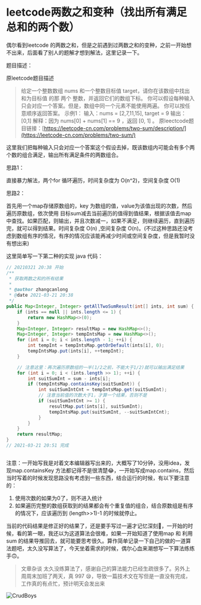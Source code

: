 # leetcode两数之和变种（找出所有满足总和的两个数）

偶尔看到leetcode 的两数之和，但是之前遇到过两数之和的变种，之前一开始想不出来，后面看了别人的题解才想到解法，这里记录一下。


题目描述：

原leetcode题目描述
>给定一个整数数组 nums 和一个整数目标值 target，请你在该数组中找出 和为目标值 的那 两个 整数，并返回它们的数组下标。
你可以假设每种输入只会对应一个答案。但是，数组中同一个元素不能使用两遍。
你可以按任意顺序返回答案。
示例1：
输入：nums = [2,7,11,15], target = 9
输出：[0,1]
解释：因为 nums[0] + nums[1] == 9 ，返回 [0, 1] 。
原leectcode题目链接：[https://leetcode-cn.com/problems/two-sum/description/](https://leetcode-cn.com/problems/two-sum/)

这里我们把每种输入只会对应一个答案这个假设去掉，既该数组内可能会有多个两个数的组合满足，输出所有满足条件的两数组合。


思路1：

直接暴力解法，两个for 循环遍历，时间复杂度为 O(n^2)，空间复杂度 O(1)  

思路2：

首先用一个map存储原数组的，key 为数组的值，value为该值出现的次数，然后遍历原数组，依次使用 目标sum减去当前遍历的值得到值结果，根据该值去map中查找。如果匹配，则输出，并且次数减一，如果不满足，则继续遍历，直到遍历完，就可以得到结果。时间复杂度 O(n)  ,空间复杂度 O(n)。(不过这种思路还没考虑到数组有序的情况，有序的情况应该能再减少时间或空间复杂度，但是我暂时没有想出来)


这里简单写一下第二种的实现 java 代码：

```java
// 20210321 20:38 开始
/**
 * 获取两数之和的所有结果
 *
 * @author zhangcanlong
 * @date 2021-03-21 20:38
 */
public Map<Integer, Integer> getAllTwoSumResult(int[] ints, int sum) {
    if (ints == null || ints.length <= 1) {
        return new HashMap<>(0);
    }
    Map<Integer, Integer> resultMap = new HashMap<>();
    Map<Integer, Integer> tempIntsMap = new HashMap<>();
    for (int i = 0; i < ints.length - 1; ++i) {
        int tempInt = tempIntsMap.getOrDefault(ints[i], 0);
        tempIntsMap.put(ints[i], ++tempInt);
    }

    // 注意这里：再次遍历原数组的一半(1/2之前，不能大于1/2)就可以输出满足结果
    for (int i = 0; i < (ints.length >> 1); ++i) {
        int suitSumInt = sum - ints[i];
        if (tempIntsMap.containsKey(suitSumInt)) {
            int suitSumIntCnt = tempIntsMap.get(suitSumInt);
            // 注意当前值的次数大于1，才算一个结果，否则不是
            if (suitSumIntCnt >= 1) {
                resultMap.put(ints[i], suitSumInt);
                tempIntsMap.put(suitSumInt, --suitSumIntCnt);
            }
        }
    }
    return resultMap;
}
// 2021-03-21 20:51 完成



```

注意：一开始写我是对着文本编辑器写出来的，大概写了10分钟，没用idea，发现map.containsKey 方法都记得不是很清楚😂，一开始写成map.contains，然后当时写着的时候发现思路没有考虑到一些东西，结合运行的时候，有以下要注意的：
1. 使用次数的如果为0了，则不进入统计
2. 如果遍历完整的数组获取到的结果都会有个重复值的组合，结合原数组是有序的情况下，应该遍历到 (length>>1)-1 的时候就停止。

当前的代码结果是修正好的结果了，还是要手写过一遍才记忆深刻🤣，一开始的时候，看的第一眼，我还以为这道算法会很难，如果一开始知道了使用map 和 利用 sum 的结果导推回去，就可能要思考很久。算作简单记录一下自己的做的一道算法题吧，太久没写算法了，今天坐着需求的时候，偶尔心血来潮想写一下算法练练手🙃。


>文章杂谈
>太久没练算法了，感谢自己的算法能力已经生疏很多了。另外上周周末加班了两天，真 997 😪，导致一篇技术文在写但是一直没有完成，工作真的有点忙，预计明天会发出来


![CrudBoys](https://img-blog.csdnimg.cn/20201114143851114.png)
